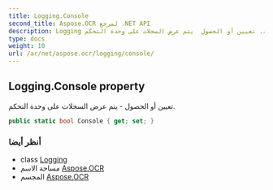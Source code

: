 ```yaml
---
title: Logging.Console
second_title: Aspose.OCR لمرجع .NET API
description: Logging ملكية. تعيين أو الحصول  يتم عرض السجلات على وحدة التحكم.
type: docs
weight: 10
url: /ar/net/aspose.ocr/logging/console/
---
```

## Logging.Console property

تعيين أو الحصول - يتم عرض السجلات على وحدة التحكم.

```csharp
public static bool Console { get; set; }
```

### أنظر أيضا

* class [Logging](../)
* مساحة الاسم [Aspose.OCR](../../logging/)
* المجسم [Aspose.OCR](../../../)


